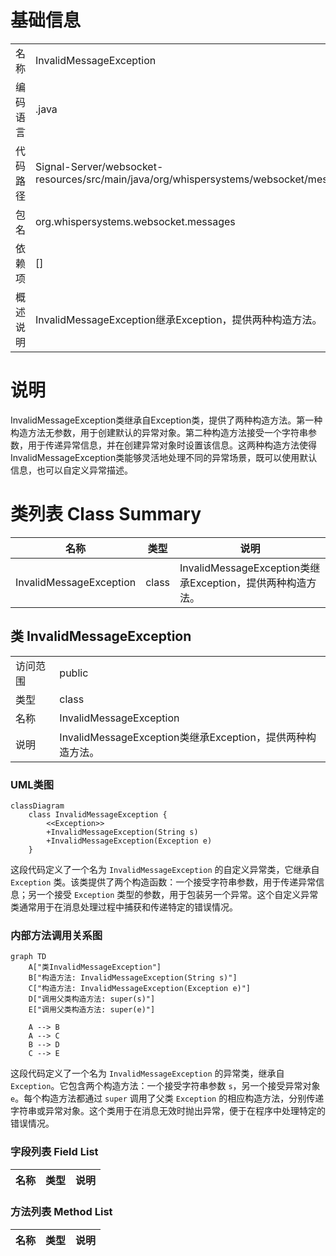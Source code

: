 # 基础信息

|      |      |
|------|------|
| 名称 | InvalidMessageException |
| 编码语言 | .java |
| 代码路径 | Signal-Server/websocket-resources/src/main/java/org/whispersystems/websocket/messages/InvalidMessageException.java |
| 包名 | org.whispersystems.websocket.messages |
| 依赖项 | [] |
| 概述说明 | InvalidMessageException继承Exception，提供两种构造方法。 |

# 说明

InvalidMessageException类继承自Exception类，提供了两种构造方法。第一种构造方法无参数，用于创建默认的异常对象。第二种构造方法接受一个字符串参数，用于传递异常信息，并在创建异常对象时设置该信息。这两种构造方法使得InvalidMessageException类能够灵活地处理不同的异常场景，既可以使用默认信息，也可以自定义异常描述。

# 类列表 Class Summary

| 名称   | 类型  | 说明 |
|-------|------|-------------|
| InvalidMessageException | class | InvalidMessageException类继承Exception，提供两种构造方法。 |



## 类 InvalidMessageException

|      |      |
|------|------|
| 访问范围 | public |
| 类型 | class |
| 名称 | InvalidMessageException |
| 说明 | InvalidMessageException类继承Exception，提供两种构造方法。 |


### UML类图

```mermaid
classDiagram
    class InvalidMessageException {
        <<Exception>>
        +InvalidMessageException(String s)
        +InvalidMessageException(Exception e)
    }
```

这段代码定义了一个名为 `InvalidMessageException` 的自定义异常类，它继承自 `Exception` 类。该类提供了两个构造函数：一个接受字符串参数，用于传递异常信息；另一个接受 `Exception` 类型的参数，用于包装另一个异常。这个自定义异常类通常用于在消息处理过程中捕获和传递特定的错误情况。


### 内部方法调用关系图

```mermaid
graph TD
    A["类InvalidMessageException"]
    B["构造方法: InvalidMessageException(String s)"]
    C["构造方法: InvalidMessageException(Exception e)"]
    D["调用父类构造方法: super(s)"]
    E["调用父类构造方法: super(e)"]

    A --> B
    A --> C
    B --> D
    C --> E
```

这段代码定义了一个名为 `InvalidMessageException` 的异常类，继承自 `Exception`。它包含两个构造方法：一个接受字符串参数 `s`，另一个接受异常对象 `e`。每个构造方法都通过 `super` 调用了父类 `Exception` 的相应构造方法，分别传递字符串或异常对象。这个类用于在消息无效时抛出异常，便于在程序中处理特定的错误情况。

### 字段列表 Field List

| 名称  | 类型  | 说明 |
|-------|-------|------|

### 方法列表 Method List

| 名称  | 类型  | 说明 |
|-------|-------|------|




